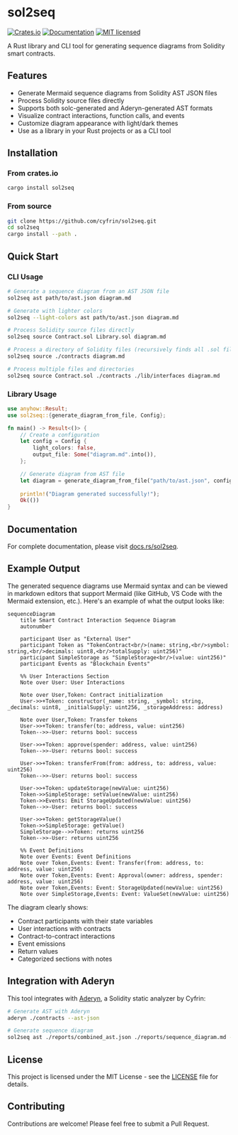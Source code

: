 # sol2seq

[![Crates.io](https://img.shields.io/crates/v/sol2seq.svg)](https://crates.io/crates/sol2seq)
[![Documentation](https://docs.rs/sol2seq/badge.svg)](https://docs.rs/sol2seq)
[![MIT licensed](https://img.shields.io/badge/license-MIT-blue.svg)](./LICENSE)

A Rust library and CLI tool for generating sequence diagrams from Solidity smart contracts.

## Features

- Generate Mermaid sequence diagrams from Solidity AST JSON files
- Process Solidity source files directly
- Supports both solc-generated and Aderyn-generated AST formats
- Visualize contract interactions, function calls, and events
- Customize diagram appearance with light/dark themes
- Use as a library in your Rust projects or as a CLI tool

## Installation

### From crates.io

```bash
cargo install sol2seq
```

### From source

```bash
git clone https://github.com/cyfrin/sol2seq.git
cd sol2seq
cargo install --path .
```

## Quick Start

### CLI Usage

```bash
# Generate a sequence diagram from an AST JSON file
sol2seq ast path/to/ast.json diagram.md

# Generate with lighter colors
sol2seq --light-colors ast path/to/ast.json diagram.md

# Process Solidity source files directly
sol2seq source Contract.sol Library.sol diagram.md

# Process a directory of Solidity files (recursively finds all .sol files)
sol2seq source ./contracts diagram.md

# Process multiple files and directories
sol2seq source Contract.sol ./contracts ./lib/interfaces diagram.md
```

### Library Usage

```rust
use anyhow::Result;
use sol2seq::{generate_diagram_from_file, Config};

fn main() -> Result<()> {
    // Create a configuration
    let config = Config {
        light_colors: false,
        output_file: Some("diagram.md".into()),
    };

    // Generate diagram from AST file
    let diagram = generate_diagram_from_file("path/to/ast.json", config)?;
    
    println!("Diagram generated successfully!");
    Ok(())
}
```

## Documentation

For complete documentation, please visit [docs.rs/sol2seq](https://docs.rs/sol2seq).

## Example Output

The generated sequence diagrams use Mermaid syntax and can be viewed in markdown editors that support Mermaid (like GitHub, VS Code with the Mermaid extension, etc.). Here's an example of what the output looks like:

```mermaid
sequenceDiagram
    title Smart Contract Interaction Sequence Diagram
    autonumber
    
    participant User as "External User"
    participant Token as "TokenContract<br/>(name: string,<br/>symbol: string,<br/>decimals: uint8,<br/>totalSupply: uint256)"
    participant SimpleStorage as "SimpleStorage<br/>(value: uint256)"
    participant Events as "Blockchain Events"
    
    %% User Interactions Section
    Note over User: User Interactions
    
    Note over User,Token: Contract initialization
    User->>+Token: constructor(_name: string, _symbol: string, _decimals: uint8, _initialSupply: uint256, _storageAddress: address)
    
    Note over User,Token: Transfer tokens
    User->>+Token: transfer(to: address, value: uint256)
    Token-->>-User: returns bool: success
    
    User->>+Token: approve(spender: address, value: uint256)
    Token-->>-User: returns bool: success
    
    User->>+Token: transferFrom(from: address, to: address, value: uint256)
    Token-->>-User: returns bool: success
    
    User->>+Token: updateStorage(newValue: uint256)
    Token->>SimpleStorage: setValue(newValue: uint256)
    Token->>Events: Emit StorageUpdated(newValue: uint256)
    Token-->>-User: returns bool: success
    
    User->>+Token: getStorageValue()
    Token->>SimpleStorage: getValue()
    SimpleStorage-->>Token: returns uint256
    Token-->>-User: returns uint256
    
    %% Event Definitions
    Note over Events: Event Definitions
    Note over Token,Events: Event: Transfer(from: address, to: address, value: uint256)
    Note over Token,Events: Event: Approval(owner: address, spender: address, value: uint256)
    Note over Token,Events: Event: StorageUpdated(newValue: uint256)
    Note over SimpleStorage,Events: Event: ValueSet(newValue: uint256)
```

The diagram clearly shows:
- Contract participants with their state variables
- User interactions with contracts
- Contract-to-contract interactions
- Event emissions
- Return values
- Categorized sections with notes

## Integration with Aderyn

This tool integrates with [Aderyn](https://github.com/cyfrin/aderyn), a Solidity static analyzer by Cyfrin:

```bash
# Generate AST with Aderyn
aderyn ./contracts --ast-json

# Generate sequence diagram
sol2seq ast ./reports/combined_ast.json ./reports/sequence_diagram.md --light-colors
```

## License

This project is licensed under the MIT License - see the [LICENSE](LICENSE) file for details.

## Contributing

Contributions are welcome! Please feel free to submit a Pull Request. 